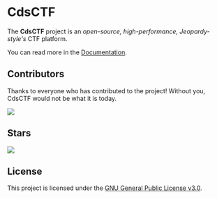 # CdsCTF

The **CdsCTF** project is an _open-source, high-performance, Jeopardy-style's_ CTF platform.

You can read more in the [Documentation](https://docs.ctf.e23.dev).

## Contributors

Thanks to everyone who has contributed to the project! Without you, CdsCTF would not be what it is today.

![](https://contrib.rocks/image?repo=ElaBosak233/cdsctf)

## Stars

![](https://starchart.cc/ElaBosak233/cdsctf.svg?variant=adaptive)

## License

This project is licensed under the [GNU General Public License v3.0](./LICENSE).